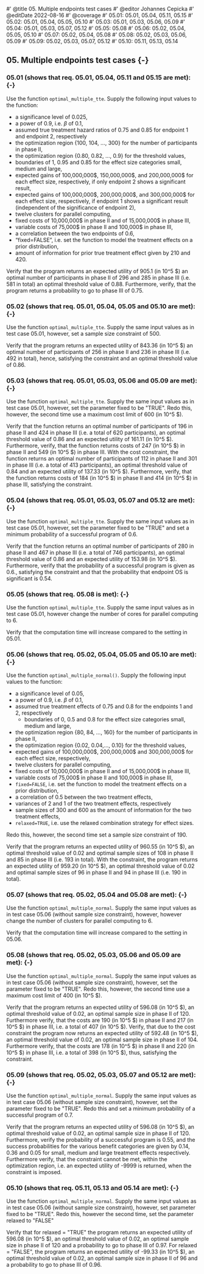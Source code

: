 #' @title 05. Multiple endpoints test cases
#' @editor Johannes Cepicka
#' @editDate 2022-08-16
#' @coverage
#' 05.01: 05.01, 05.04, 05.11, 05.15
#' 05.02: 05.01, 05.04, 05.05, 05.10
#' 05.03: 05.01, 05.03, 05.06, 05.09
#' 05.04: 05.01, 05.03, 05.07, 05.12
#' 05.05: 05.08
#' 05.06: 05.02, 05.04, 05.05, 05.10
#' 05.07: 05.02, 05.04, 05.08
#' 05.08: 05.02, 05.03, 05.06, 05.09
#' 05.09: 05.02, 05.03, 05.07, 05.12
#' 05.10: 05.11, 05.13, 05.14


##  05. Multiple endpoints test cases {-}

### 05.01 (shows that req. 05.01, 05.04, 05.11 and 05.15 are met): {-}
Use the function `optimal_multiple_tte`. Supply the following input values to the function:

  * a significance level of 0.025,
  * a power of 0.9, i.e. $\beta$ of 0.1,
  * assumed true treatment hazard ratios of 0.75 and 0.85 for endpoint 1 and endpoint 2, respectively
  * the optimization region {100, 104, …, 300} for the number of participants in phase II,
  * the optimization region {0.80, 0.82, ..., 0.9} for the threshold values,
  * boundaries of 1, 0.95 and 0.85 for the effect size categories small, medium and large,
  * expected gains of 100,000,000\$, 150,000,000\$, and 200,000,000\$ for each effect size, respectively, if only endpoint 2 shows a significant result,
  * expected gains of 100,000,000\$, 200,000,000\$, and 300,000,000\$ for each effect size, respectively, if endpoint 1 shows a significant result (independent of the significance of endpoint 2),
  * twelve clusters for parallel computing,
  * fixed costs of 10,000,000\$ in phase II and of 15,000,000\$ in phase III,
  * variable costs of 75,000\$ in phase II and 100,000\$ in phase III,
  * a correlation between the two endpoints of 0.6,
  * “fixed=FALSE”, i.e. set the function to model the treatment effects on a prior distribution,
  * amount of information for prior true treatment effect given by 210 and 420.
  
Verify that the program returns an expected utility of 905.1 (in 10^5 \$) an optimal number of participants in phase II of 296 and 285 in phase III (i.e. 581 in total) an optimal threshold value of 0.88. Furthermore, verify, that the program returns a probability to go to phase III of 0.75.

### 05.02 (shows that req. 05.01, 05.04, 05.05 and 05.10 are met): {-}
Use the function `optimal_multiple_tte`. Supply the same input values as in test case 05.01, however, set a sample size constraint of 500.

Verify that the program returns an expected utility of  843.36 (in 10^5 \$) an optimal number of participants of 256 in phase II and 236 in phase III (i.e. 492 in total), hence, satisfying the constraint and an optimal threshold value of 0.86. 

### 05.03 (shows that req. 05.01, 05.03, 05.06 and 05.09 are met): {-}
Use the function `optimal_multiple_tte`. Supply the same input values as in test case 05.01, however, set the parameter fixed to be "TRUE". Redo this, however, the second time use a maximum cost limit of 600 (in 10^5 \$).

Verify that the function returns an optimal number of participants of 196 in phase II and 424 in phase III (i.e. a total of 620 participants), an optimal threshold value of 0.86 and an expected utility of 161.11 (in 10^5 \$). Furthermore, verify, that the function returns costs of 247 (in 10^5 \$) in phase II and 549 (in 10^5 \$) in phase III.
With the cost constraint, the function returns an optimal number of participants of 112 in phase II and 301 in phase III (i.e. a total of 413 participants), an optimal threshold value of 0.84 and an expected utility of 137.33 (in 10^5 \$). Furthermore, verify, that the function returns costs of 184 (in 10^5 \$) in phase II and 414 (in 10^5 \$) in phase III, satisfying the constraint.

### 05.04 (shows that req. 05.01, 05.03, 05.07 and 05.12 are met): {-}
Use the function `optimal_multiple_tte`. Supply the same input values as in test case 05.01, however, set the parameter fixed to be "TRUE" and set a minimum probability of a successful program of 0.6. 

Verify that the function returns an optimal number of participants of 280 in phase II and 467 in phase III (i.e. a total of 746 participants), an optimal threshold value of 0.86 and an expected utility of 153.98 (in 10^5 \$). Furthermore, verify that the probability of a successful program is given as 0.6., satisfying the constraint and that the probability that endpoint OS is significant is 0.54.

### 05.05 (shows that req. 05.08 is met): {-}
Use the function `optimal_multiple_tte`. Supply the same input values as in test case 05.01, however change the number of cores for parallel computing to 6.

Verify that the computation time will increase compared to the setting in 05.01.

### 05.06 (shows that req. 05.02, 05.04, 05.05 and 05.10 are met): {-}
Use the function `optimal_multiple_normal()`. Supply the following input values to the function:

  * a significance level of 0.05,
  * a power of 0.9, i.e. $\beta$ of 0.1,
  * assumed true treatment effects of 0.75 and 0.8 for the endpoints 1 and 2, respectively
    * boundaries of 0, 0.5 and 0.8 for the effect size categories small, medium and large,
  * the optimization region {80, 84, …, 160} for the number of participants in phase II,
  * the optimization region {0.02, 0.04,…, 0.10} for the threshold values,
  * expected gains of 100,000,000\$, 200,000,000\$ and 300,000,000\$ for each effect size, respectively,
  * twelve clusters for parallel computing,
  * fixed costs of 10,000,000\$ in phase II and of 15,000,000\$ in phase III,
  * variable costs of 75,000\$ in phase II and 100,000\$ in phase III,
  * `fixed=FALSE`, i.e. set the function to model the treatment effects on a prior distribution,
  * a correlation of 0.5 between the two treatment effects,
  * variances of 2 and 1 of the two treatment effects, respectively
  * sample sizes of 300 and 600 as the amount of information for the two treatment effects,
  * `relaxed=TRUE`, i.e. use the relaxed combination strategy for effect sizes.

Redo this, however, the second time set a sample size constraint of 190.
  
Verify that the program returns an expected utility of 960.55 (in 10^5 \$), an optimal threshold value of 0.02 and optimal sample sizes of 108 in phase II and 85 in phase III (i.e. 193 in total). 
With the constraint, the program returns an expected utility of 959.20 (in 10^5 \$), an optimal threshold value of 0.02 and optimal sample sizes of 96 in phase II and 94 in phase III (i.e. 190 in total).

### 05.07 (shows that req. 05.02, 05.04 and 05.08 are met): {-}
Use the function `optimal_multiple_normal`. Supply the same input values as in test case 05.06 (without sample size constraint), however, however change the number of clusters for parallel computing to 6. 

Verify that the computation time will increase compared to the setting in 05.06.

### 05.08 (shows that req. 05.02, 05.03, 05.06 and 05.09 are met): {-}
Use the function `optimal_multiple_normal`. Supply the same input values as in test case 05.06 (without sample size constraint), however, set the parameter fixed to be "TRUE". Redo this, however, the second time use a maximum cost limit of 400 (in 10^5 \$).

Verify that the program returns an expected utility of 596.08 (in 10^5 \$), an optimal threshold value of 0.02, an optimal sample size in phase II of 120. Furthermore verify, that the costs are 190 (in 10^5 \$) in phase II and 217 (in 10^5 \$) in phase III, i.e. a total of 407 (in 10^5 \$).
Verify, that due to the cost constraint the program now returns an expected utility of 592.48 (in 10^5 \$), an optimal threshold value of 0.02, an optimal sample size in phase II of 104. Furthermore verify, that the costs are 178 (in 10^5 \$) in phase II and 220 (in 10^5 \$) in phase III, i.e. a total of 398 (in 10^5 \$), thus, satisfying the constraint.

### 05.09 (shows that req. 05.02, 05.03, 05.07 and 05.12 are met): {-}
Use the function `optimal_multiple_normal`. Supply the same input values as in test case 05.06 (without sample size constraint), however, set the parameter fixed to be "TRUE". Redo this and set a minimum probability of a successful program of 0.7. 

Verify that the program returns an expected utility of 596.08 (in 10^5 \$), an optimal threshold value of 0.02, an optimal sample size in phase II of 120. Furthermore, verify the probability of a successful program is 0.55, and the success probabilities for the various benefit categories are given by 0.14, 0.36 and 0.05 for small, medium and large treatment effects respectively. 
Furthermore verify, that the constraint cannot be met, within the optimization region, i.e. an expected utility of -9999 is returned, when the constraint is imposed.

### 05.10 (shows that req. 05.11, 05.13 and 05.14 are met): {-}
Use the function `optimal_multiple_normal`. Supply the same input values as in test case 05.06 (without sample size constraint), however, set parameter fixed to be "TRUE". Redo this, however the second time, set the parameter relaxed to "FALSE"

Verify that for relaxed = "TRUE" the program returns an expected utility of 596.08 (in 10^5 \$), an optimal threshold value of 0.02, an optimal sample size in phase II of 120 and a probability to go to phase III of 0.97.
For relaxed = "FALSE", the program returns an expected utility of -99.33 (in 10^5 \$), an optimal threshold value of 0.02, an optimal sample size in phase II of 96 and a probability to go to phase III of 0.96.
